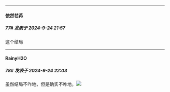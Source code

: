 ﻿
*****

####  依然荏苒  
##### 77#       发表于 2024-9-24 21:57

这个结局

*****

####  RainyH2O  
##### 78#       发表于 2024-9-24 22:03

虽然结局不咋地，但是确实不咋地。<img src="https://static.saraba1st.com/image/smiley/face2017/034.png" referrerpolicy="no-referrer">

